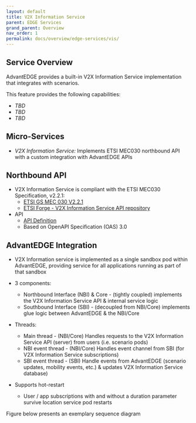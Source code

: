 ```yaml
---
layout: default
title: V2X Information Service
parent: EDGE Services
grand_parent: Overview
nav_order: 1
permalink: docs/overview/edge-services/vis/
---
```


## Service Overview
AdvantEDGE provides a built-in V2X Information Service implementation that integrates with scenarios.

This feature provides the following capabilities:
- _TBD_
- _TBD_
- _TBD_

## Micro-Services
  - _V2X Information Service:_ Implements ETSI MEC030 northbound API with a custom integration with AdvantEDGE APIs

## Northbound API
- V2X Information Service is compliant with the ETSI MEC030 Specification, v2.2.1:
  - [ETSI GS MEC 030 V2.2.1](https://www.etsi.org/deliver/etsi_gs/MEC/001_099/030/02.02.01_60/gs_MEC030v020201p.pdf)
  - [ETSI Forge - V2X Information Service API repository](https://forge.etsi.org/rep/mec/gs030-vis-api)
- API
  - [API Definition](https://github.com/InterDigitalInc/AdvantEDGE/tree/master/docs/api-vis)
  - Based on OpenAPI Specification (OAS) 3.0

## AdvantEDGE Integration
- V2X Information service is implemented as a single sandbox pod within AdvantEDGE, providing service for all applications running as part of that sandbox

- 3 components:
  - Northbound Interface (NBI) & Core - (tightly coupled) implements the V2X Information Service API & internal service logic
  - Southbound Interface (SBI) - (decoupled from NBI/Core) implements glue logic between AdvantEDGE & the NBI/Core

- Threads:
  - Main thread      - (NBI/Core) Handles requests to the V2X Information Service API (server) from users (i.e. scenario pods)
  - NBI event thread - (NBI/Core) Handles event channel from SBI (for V2X Information Service subscriptions)
  - SBI event thread - (SBI) Handle events from AdvantEDGE (scenario updates, mobility events, etc.) & updates V2X Information Service database)

- Supports hot-restart
  - User / app subscriptions with and without a duration parameter survive location service pod restarts

Figure below presents an exemplary sequence diagram

